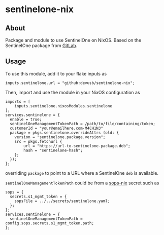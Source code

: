 # sentinelone-nix

## About

Package and module to use SentinelOne on NixOS. Based on the SentinelOne package from [GitLab](https://gitlab.com/gitlab-com/gl-infra/reliability).

## Usage

To use this module, add it to your flake inputs as

```
inputs.sentinelone.url = "github:devusb/sentinelone-nix";
```

Then, import and use the module in your NixOS configuration as

```
imports = [
    inputs.sentinelone.nixosModules.sentinelone
];
services.sentinelone = {
  enable = true;
  sentinelOneManagementTokenPath = /path/to/file/containing/token;
  customerId = "your@emailhere.com-M4CH1N3"
  package = pkgs.sentinelone.overrideAttrs (old: {
    version = "sentinelone.package.version"; 
    src = pkgs.fetchurl {
        url = "https://url-to-sentinelone-package.deb";
        hash = "sentinelone-hash";
    };
  });
};
```

overriding `package` to point to a URL where a SentinelOne `deb` is available.

`sentinelOneManagementTokenPath` could be from a [sops-nix](https://github.com/Mic92/sops-nix) secret such as

```
sops = {
  secrets.s1_mgmt_token = {
    sopsFile = ../../secrets/sentinelone.yaml;
  };
};
services.sentinelone = {
  sentinelOneManagementTokenPath = config.sops.secrets.s1_mgmt_token.path;
};

```
